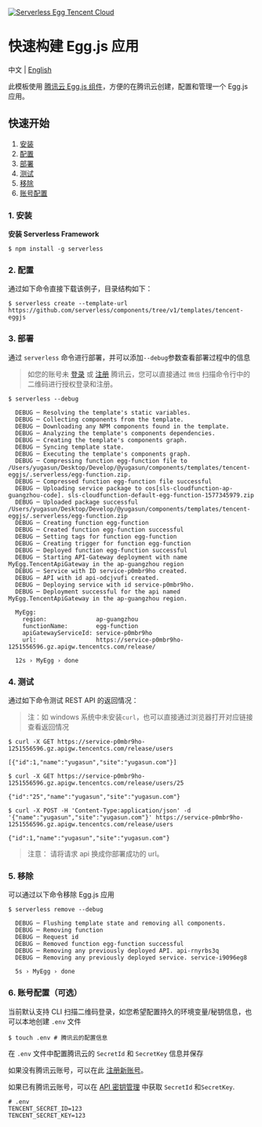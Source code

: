 <!--
title: Deploy Serverless Egg.js Application
description: "Deploy Serverless Egg.js application with Tencent Egg component"
date: 2019-12-26
thumbnail: 'https://img.serverlesscloud.cn/20191226/1577361751088-egg_width.png'
categories:
  - toturial
authors:
  - yugasun
authorslink:
  - https://github.com/yugasun
translators:
  - None
translatorslink:
  - None
-->

[![Serverless Egg Tencent Cloud](https://img.serverlesscloud.cn/20191226/1577361751088-egg_width.png)](http://serverless.com)

# 快速构建 Egg.js 应用

中文 | [English](./README_EN.md)

此模板使用 [腾讯云 Egg.js 组件](https://github.com/serverless-tencent/tencent-egg)，方便的在腾讯云创建，配置和管理一个 Egg.js 应用。

## 快速开始

1. [安装](#1-安装)
2. [配置](#2-配置)
3. [部署](#3-部署)
4. [测试](#4-测试)
5. [移除](#5-移除)
6. [账号配置](#6-账号配置（可选）)

### 1. 安装

**安装 Serverless Framework**

```shell
$ npm install -g serverless
```

### 2. 配置

通过如下命令直接下载该例子，目录结构如下：

```shell
$ serverless create --template-url https://github.com/serverless/components/tree/v1/templates/tencent-eggjs
```

### 3. 部署

通过 `serverless` 命令进行部署，并可以添加`--debug`参数查看部署过程中的信息

> 如您的账号未 [登录](https://cloud.tencent.com/login) 或 [注册](https://cloud.tencent.com/register) 腾讯云，您可以直接通过 `微信` 扫描命令行中的二维码进行授权登录和注册。

```shell
$ serverless --debug

  DEBUG ─ Resolving the template's static variables.
  DEBUG ─ Collecting components from the template.
  DEBUG ─ Downloading any NPM components found in the template.
  DEBUG ─ Analyzing the template's components dependencies.
  DEBUG ─ Creating the template's components graph.
  DEBUG ─ Syncing template state.
  DEBUG ─ Executing the template's components graph.
  DEBUG ─ Compressing function egg-function file to /Users/yugasun/Desktop/Develop/@yugasun/components/templates/tencent-eggjs/.serverless/egg-function.zip.
  DEBUG ─ Compressed function egg-function file successful
  DEBUG ─ Uploading service package to cos[sls-cloudfunction-ap-guangzhou-code]. sls-cloudfunction-default-egg-function-1577345979.zip
  DEBUG ─ Uploaded package successful /Users/yugasun/Desktop/Develop/@yugasun/components/templates/tencent-eggjs/.serverless/egg-function.zip
  DEBUG ─ Creating function egg-function
  DEBUG ─ Created function egg-function successful
  DEBUG ─ Setting tags for function egg-function
  DEBUG ─ Creating trigger for function egg-function
  DEBUG ─ Deployed function egg-function successful
  DEBUG ─ Starting API-Gateway deployment with name MyEgg.TencentApiGateway in the ap-guangzhou region
  DEBUG ─ Service with ID service-p0mbr9ho created.
  DEBUG ─ API with id api-odcjvufi created.
  DEBUG ─ Deploying service with id service-p0mbr9ho.
  DEBUG ─ Deployment successful for the api named MyEgg.TencentApiGateway in the ap-guangzhou region.

  MyEgg:
    region:              ap-guangzhou
    functionName:        egg-function
    apiGatewayServiceId: service-p0mbr9ho
    url:                 https://service-p0mbr9ho-1251556596.gz.apigw.tencentcs.com/release/

  12s › MyEgg › done
```

### 4. 测试

通过如下命令测试 REST API 的返回情况：

> 注：如 windows 系统中未安装`curl`，也可以直接通过浏览器打开对应链接查看返回情况

```shell
$ curl -X GET https://service-p0mbr9ho-1251556596.gz.apigw.tencentcs.com/release/users

[{"id":1,"name":"yugasun","site":"yugasun.com"}]
```

```shell
$ curl -X GET https://service-p0mbr9ho-1251556596.gz.apigw.tencentcs.com/release/users/25

{"id":"25","name":"yugasun","site":"yugasun.com"}
```

```shell
$ curl -X POST -H 'Content-Type:application/json' -d '{"name":"yugasun","site":"yugasun.com"}' https://service-p0mbr9ho-1251556596.gz.apigw.tencentcs.com/release/users

{"id":1,"name":"yugasun","site":"yugasun.com"}
```

> 注意： 请将请求 api 换成你部署成功的 url。

### 5. 移除

可以通过以下命令移除 Egg.js 应用

```shell
$ serverless remove --debug

  DEBUG ─ Flushing template state and removing all components.
  DEBUG ─ Removing function
  DEBUG ─ Request id
  DEBUG ─ Removed function egg-function successful
  DEBUG ─ Removing any previously deployed API. api-rnyrbs3q
  DEBUG ─ Removing any previously deployed service. service-i9096eg8

  5s › MyEgg › done
```

### 6. 账号配置（可选）

当前默认支持 CLI 扫描二维码登录，如您希望配置持久的环境变量/秘钥信息，也可以本地创建 `.env` 文件

```shell
$ touch .env # 腾讯云的配置信息
```

在 `.env` 文件中配置腾讯云的 `SecretId` 和 `SecretKey` 信息并保存

如果没有腾讯云账号，可以在此 [注册新账号](https://cloud.tencent.com/register)。

如果已有腾讯云账号，可以在 [API 密钥管理](https://console.cloud.tencent.com/cam/capi) 中获取 `SecretId` 和`SecretKey`.

```
# .env
TENCENT_SECRET_ID=123
TENCENT_SECRET_KEY=123
```
